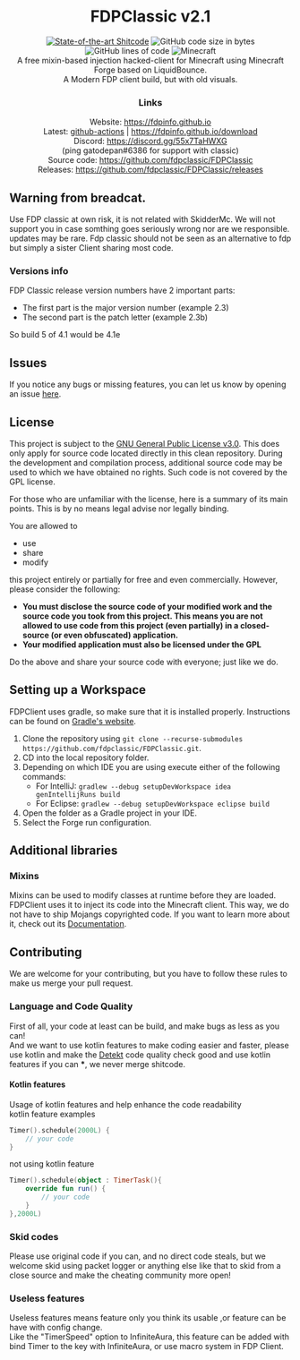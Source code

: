 <div align="center">
  
# FDPClassic v2.1 
[![State-of-the-art Shitcode](https://img.shields.io/static/v1?label=State-of-the-art&message=Shitcode&color=7B5804)](https://github.com/trekhleb/state-of-the-art-shitcode)
![GitHub code size in bytes](https://img.shields.io/github/languages/code-size/fdpclassic/FDPclassic)
![GitHub lines of code](https://tokei.rs/b1/github/fdpclassic/FDPclassic)
![Minecraft](https://img.shields.io/badge/game-Minecraft-brightgreen)  
A free mixin-based injection hacked-client for Minecraft using Minecraft Forge based on LiquidBounce. \
A Modern FDP client build, but with old visuals.
### Links
Website: https://fdpinfo.github.io \
Latest: [github-actions](https://github.com/fdpclassic/FDPClassic/actions/workflows/build.yml?query=event%3Apush) | https://fdpinfo.github.io/download \
Discord: https://discord.gg/55x7TaHWXG \
(ping gatodepan#6386 for support with classic) \
Source code: https://github.com/fdpclassic/FDPClassic \
Releases: https://github.com/fdpclassic/FDPClassic/releases 

</div>

## Warning from breadcat. 
Use FDP classic at own risk, it is not related with SkidderMc. We will not support you in case somthing goes seriously wrong nor are we responsible.
updates may be rare.
Fdp classic should not be seen as an alternative to fdp but simply a sister Client sharing most code.

### Versions info
FDP Classic release version numbers have 2 important parts:<br>
- The first part is the major version number (example 2.3)<br>
- The second part is the patch letter (example 2.3b)<br>

So build 5 of 4.1 would be 4.1e

## Issues
If you notice any bugs or missing features, you can let us know by opening an issue [here](https://github.com/fdpclassic/FDPClassic/issues).

## License
This project is subject to the [GNU General Public License v3.0](LICENSE). This does only apply for source code located directly in this clean repository. During the development and compilation process, additional source code may be used to which we have obtained no rights. Such code is not covered by the GPL license.

For those who are unfamiliar with the license, here is a summary of its main points. This is by no means legal advise nor legally binding.

You are allowed to
- use
- share
- modify

this project entirely or partially for free and even commercially. However, please consider the following:

- **You must disclose the source code of your modified work and the source code you took from this project. This means you are not allowed to use code from this project (even partially) in a closed-source (or even obfuscated) application.**
- **Your modified application must also be licensed under the GPL** 

Do the above and share your source code with everyone; just like we do.

## Setting up a Workspace
FDPClient uses gradle, so make sure that it is installed properly. Instructions can be found on [Gradle's website](https://gradle.org/install/).
1. Clone the repository using `git clone --recurse-submodules https://github.com/fdpclassic/FDPClassic.git`. 
2. CD into the local repository folder.
3. Depending on which IDE you are using execute either of the following commands:
    - For IntelliJ: `gradlew --debug setupDevWorkspace idea genIntellijRuns build`
    - For Eclipse: `gradlew --debug setupDevWorkspace eclipse build`
4. Open the folder as a Gradle project in your IDE.
5. Select the Forge run configuration.

## Additional libraries
### Mixins
Mixins can be used to modify classes at runtime before they are loaded. FDPClient uses it to inject its code into the Minecraft client. This way, we do not have to ship Mojangs copyrighted code. If you want to learn more about it, check out its [Documentation](https://docs.spongepowered.org/5.1.0/en/plugin/internals/mixins.html).

## Contributing
We are welcome for your contributing, but you have to follow these rules to make us merge your pull request.

### Language and Code Quality
First of all, your code at least can be build, and make bugs as less as you can!   
And we want to use kotlin features to make coding easier and faster, please use kotlin and make the [Detekt](https://github.com/detekt/detekt) code quality check good and use kotlin features if you can **\***, we never merge shitcode.

#### Kotlin features
Usage of kotlin features and help enhance the code readability    
kotlin feature examples
~~~kotlin
Timer().schedule(2000L) { 
    // your code
}
~~~
not using kotlin feature
~~~kotlin
Timer().schedule(object : TimerTask(){
    override fun run() {
        // your code
    }
},2000L)
~~~

### Skid codes
Please use original code if you can, and no direct code steals, but we welcome skid using packet logger or anything else like that to skid from a close source and make the cheating community more open!

### Useless features
Useless features means feature only you think its usable ,or feature can be have with config change.  
Like the "TimerSpeed" option to InfiniteAura, this feature can be added with bind Timer to the key with InfiniteAura, or use macro system in FDP Client.
